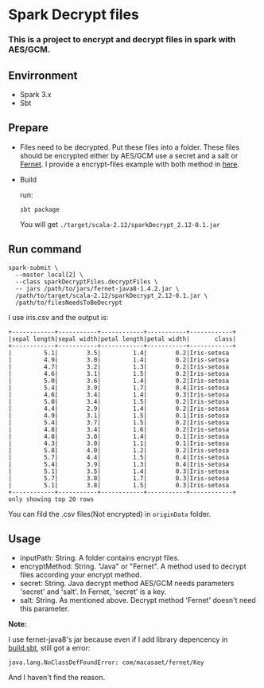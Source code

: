 # Spark Decrypt files
### This is a project to encrypt and decrypt files in spark with AES/GCM.
## Envirronment
* Spark 3.x
* Sbt

## Prepare
* Files need to be decrypted. Put these files into a folder. These files should be encrypted either by AES/GCM use a secret and a salt or [Fernet](https://github.com/l0s/fernet-java8). I provide a encrypt-files example with both method in [here](https://github.com/piaolaidelangman/spark-read-ecrypted-files/blob/main/sparkEncryptFiles.scala).

* Build

  run:
  ```
  sbt package
  ```
  You will get `./target/scala-2.12/sparkDecrypt_2.12-0.1.jar`

## Run command
```
spark-submit \
  --master local[2] \
  --class sparkDecryptFiles.decryptFiles \
  -- jars /path/to/jars/fernet-java8-1.4.2.jar \
  /path/to/target/scala-2.12/sparkDecrypt_2.12-0.1.jar \
  /path/to/filesNeedsToBeDecrypt
```
I use iris.csv and the output is:
```
+------------+-----------+------------+-----------+------------+
|sepal length|sepal width|petal length|petal width|       class|
+------------+-----------+------------+-----------+------------+
|         5.1|        3.5|         1.4|        0.2|Iris-setosa
|         4.9|        3.0|         1.4|        0.2|Iris-setosa
|         4.7|        3.2|         1.3|        0.2|Iris-setosa
|         4.6|        3.1|         1.5|        0.2|Iris-setosa
|         5.0|        3.6|         1.4|        0.2|Iris-setosa
|         5.4|        3.9|         1.7|        0.4|Iris-setosa
|         4.6|        3.4|         1.4|        0.3|Iris-setosa
|         5.0|        3.4|         1.5|        0.2|Iris-setosa
|         4.4|        2.9|         1.4|        0.2|Iris-setosa
|         4.9|        3.1|         1.5|        0.1|Iris-setosa
|         5.4|        3.7|         1.5|        0.2|Iris-setosa
|         4.8|        3.4|         1.6|        0.2|Iris-setosa
|         4.8|        3.0|         1.4|        0.1|Iris-setosa
|         4.3|        3.0|         1.1|        0.1|Iris-setosa
|         5.8|        4.0|         1.2|        0.2|Iris-setosa
|         5.7|        4.4|         1.5|        0.4|Iris-setosa
|         5.4|        3.9|         1.3|        0.4|Iris-setosa
|         5.1|        3.5|         1.4|        0.3|Iris-setosa
|         5.7|        3.8|         1.7|        0.3|Iris-setosa
|         5.1|        3.8|         1.5|        0.3|Iris-setosa
+------------+-----------+------------+-----------+------------+
only showing top 20 rows
```
You can fild the .csv files(Not encrypted) in `originData` folder.

## Usage
* inputPath: String. A folder contains encrypt files.
* encryptMethod: String. "Java" or "Fernet". A method used to decrypt files according your encrypt method.
* secret: String. Java decrypt method AES/GCM needs parameters 'secret' and 'salt'. In Fernet, 'secret' is a key.
* salt: String. As mentioned above. Decrypt method 'Fernet' doesn't need this parameter.

**Note:**

I use fernet-java8's jar because even if I add library depencency in [build.sbt](https://github.com/piaolaidelangman/spark-read-ecrypted-files/blob/main/build.sbt#L9), still got a error:
```
java.lang.NoClassDefFoundError: com/macasaet/fernet/Key
```
And I haven't find the reason.
